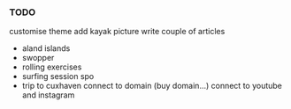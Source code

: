 ### TODO

customise theme
add kayak picture
write couple of articles
- aland islands
- swopper
- rolling exercises
- surfing session spo
- trip to cuxhaven
connect to domain (buy domain...)
connect to youtube and instagram
